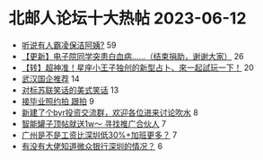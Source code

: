 # 北邮人论坛十大热帖 2023-06-12

- [听说有人霸凌保洁阿姨?](https://bbs.byr.cn/article/Talking/6391211) 59
- [【更新】电子院同学突患白血病......（结束捐助，谢谢大家）](https://bbs.byr.cn/article/Feeling/3200762) 26
- [【转】超神准！星座小王子独创的新型占卜、來一起試玩一下！](https://bbs.byr.cn/article/Constellations/326533) 20
- [武汉国企推荐](https://bbs.byr.cn/article/WorkLife/1199584) 14
- [对标苏联笑话的美式笑话](https://bbs.byr.cn/article/Picture/3343260) 13
- [接毕业照约拍 跟拍](https://bbs.byr.cn/article/Photo/275579) 9
- [新建了个byr投资交流群，欢迎各位进来讨论吹水](https://bbs.byr.cn/article/Financial/80130) 8
- [智能罐子顶帖就送1w～ 寻找推广合伙人](https://bbs.byr.cn/article/Entrepreneurship/29094) 7
- [广州是不是工资比深圳低30%+加班更多？](https://bbs.byr.cn/article/Cantonese/197942) 7
- [有没有大佬知道微众银行深圳的情况？](https://bbs.byr.cn/article/Job/2192555) 6


